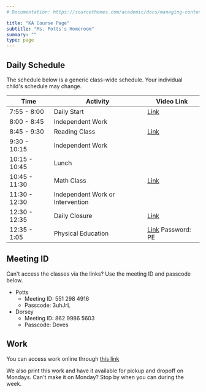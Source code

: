 ```yaml
---
# Documentation: https://sourcethemes.com/academic/docs/managing-content/

title: "KA Course Page"
subtitle: "Ms. Potts's Homeroom"
summary: ""
type: page
---
```


## Daily Schedule

The schedule below is a generic class-wide schedule. Your individual
child's schedule may change.

Time|Activity|Video Link
---|---|---
7:55 - 8:00|Daily Start|[Link](https://us04web.zoom.us/j/5512984916?pwd=Yi9HTXRGTi9hWVdtMjdtUjBlYXF5UT09)
8:00 - 8:45|Independent Work|
8:45 - 9:30|Reading Class|[Link](https://us04web.zoom.us/j/5512984916?pwd=Yi9HTXRGTi9hWVdtMjdtUjBlYXF5UT09)
9:30 - 10:15|Independent Work|
10:15 - 10:45|Lunch|
10:45 - 11:30|Math Class|[Link](https://us04web.zoom.us/j/5512984916?pwd=Yi9HTXRGTi9hWVdtMjdtUjBlYXF5UT09)
11:30 - 12:30|Independent Work or Intervention|
12:30 - 12:35|Daily Closure|[Link](https://us04web.zoom.us/j/5512984916?pwd=Yi9HTXRGTi9hWVdtMjdtUjBlYXF5UT09)
12:35 - 1:05|Physical Education|[Link](https://us04web.zoom.us/j/2014753721) Password: PE

## Meeting ID

Can't access the classes via the links? Use the meeting ID and passcode
below.

- Potts
  - Meeting ID: 551 298 4916
  - Passcode: 3uhJrL
- Dorsey
  - Meeting ID: 862 9986 5603
  - Passcode: Doves

## Work

You can access work online through
[this link](https://drive.google.com/drive/folders/15l5LmFG4lomBwR-88BnOJhhvprpZhlAu?usp=sharing)

We also print this work
and have it available for pickup and dropoff on Mondays. Can't make it
on Monday? Stop by when you can during the week.



